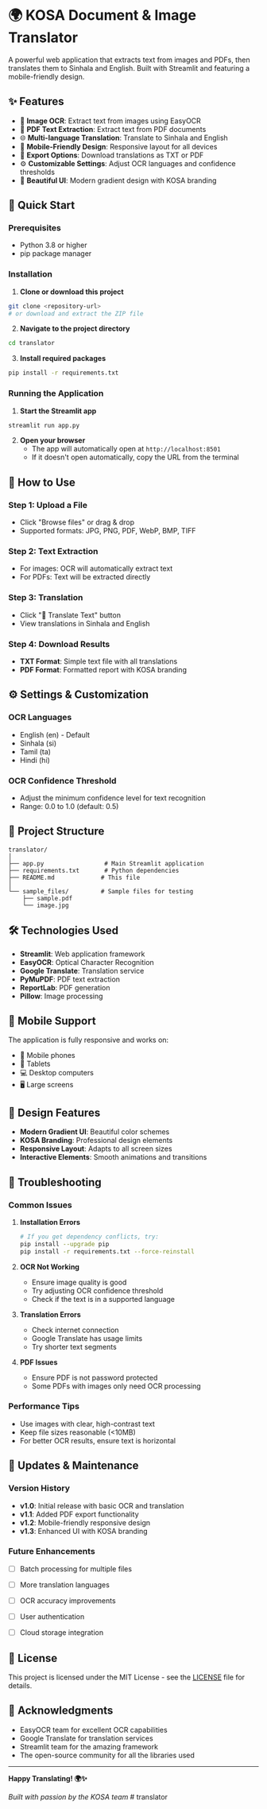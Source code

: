 # 🌍 KOSA Document & Image Translator

A powerful web application that extracts text from images and PDFs, then translates them to Sinhala and English. Built with Streamlit and featuring a mobile-friendly design.

## ✨ Features

- 📸 **Image OCR**: Extract text from images using EasyOCR
- 📄 **PDF Text Extraction**: Extract text from PDF documents
- 🌐 **Multi-language Translation**: Translate to Sinhala and English
- 📱 **Mobile-Friendly Design**: Responsive layout for all devices
- 💾 **Export Options**: Download translations as TXT or PDF
- ⚙️ **Customizable Settings**: Adjust OCR languages and confidence thresholds
- 🎨 **Beautiful UI**: Modern gradient design with KOSA branding

## 🚀 Quick Start

### Prerequisites

- Python 3.8 or higher
- pip package manager

### Installation

1. **Clone or download this project**
```bash
git clone <repository-url>
# or download and extract the ZIP file
```

2. **Navigate to the project directory**
```bash
cd translator
```

3. **Install required packages**
```bash
pip install -r requirements.txt
```

### Running the Application

1. **Start the Streamlit app**
```bash
streamlit run app.py
```

2. **Open your browser**
   - The app will automatically open at `http://localhost:8501`
   - If it doesn't open automatically, copy the URL from the terminal

## 📖 How to Use

### Step 1: Upload a File
- Click "Browse files" or drag & drop
- Supported formats: JPG, PNG, PDF, WebP, BMP, TIFF

### Step 2: Text Extraction
- For images: OCR will automatically extract text
- For PDFs: Text will be extracted directly

### Step 3: Translation
- Click "🔄 Translate Text" button
- View translations in Sinhala and English

### Step 4: Download Results
- **TXT Format**: Simple text file with all translations
- **PDF Format**: Formatted report with KOSA branding

## ⚙️ Settings & Customization

### OCR Languages
- English (en) - Default
- Sinhala (si)
- Tamil (ta)
- Hindi (hi)

### OCR Confidence Threshold
- Adjust the minimum confidence level for text recognition
- Range: 0.0 to 1.0 (default: 0.5)

## 📁 Project Structure

```
translator/
│
├── app.py                 # Main Streamlit application
├── requirements.txt       # Python dependencies
├── README.md             # This file
│
└── sample_files/         # Sample files for testing
    ├── sample.pdf
    └── image.jpg
```

## 🛠️ Technologies Used

- **Streamlit**: Web application framework
- **EasyOCR**: Optical Character Recognition
- **Google Translate**: Translation service
- **PyMuPDF**: PDF text extraction
- **ReportLab**: PDF generation
- **Pillow**: Image processing

## 📱 Mobile Support

The application is fully responsive and works on:
- 📱 Mobile phones
- 📱 Tablets
- 💻 Desktop computers
- 🖥️ Large screens

## 🎨 Design Features

- **Modern Gradient UI**: Beautiful color schemes
- **KOSA Branding**: Professional design elements
- **Responsive Layout**: Adapts to all screen sizes
- **Interactive Elements**: Smooth animations and transitions

## 🐛 Troubleshooting

### Common Issues

1. **Installation Errors**
   ```bash
   # If you get dependency conflicts, try:
   pip install --upgrade pip
   pip install -r requirements.txt --force-reinstall
   ```

2. **OCR Not Working**
   - Ensure image quality is good
   - Try adjusting OCR confidence threshold
   - Check if the text is in a supported language

3. **Translation Errors**
   - Check internet connection
   - Google Translate has usage limits
   - Try shorter text segments

4. **PDF Issues**
   - Ensure PDF is not password protected
   - Some PDFs with images only need OCR processing

### Performance Tips

- Use images with clear, high-contrast text
- Keep file sizes reasonable (<10MB)
- For better OCR results, ensure text is horizontal

## 🔄 Updates & Maintenance

### Version History
- **v1.0**: Initial release with basic OCR and translation
- **v1.1**: Added PDF export functionality
- **v1.2**: Mobile-friendly responsive design
- **v1.3**: Enhanced UI with KOSA branding

### Future Enhancements
- [ ] Batch processing for multiple files
- [ ] More translation languages
- [ ] OCR accuracy improvements
- [ ] User authentication
- [ ] Cloud storage integration



## 📄 License

This project is licensed under the MIT License - see the [LICENSE](LICENSE) file for details.

## 🙏 Acknowledgments

- EasyOCR team for excellent OCR capabilities
- Google Translate for translation services
- Streamlit team for the amazing framework
- The open-source community for all the libraries used

---

**Happy Translating! 🌍✨**

*Built with passion by the KOSA team*
#   t r a n s l a t o r 
 
 

